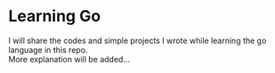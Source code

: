 # Learning Go
I will share the codes and simple projects I wrote while learning the go language in this repo.<br/>
More explanation will be added...
